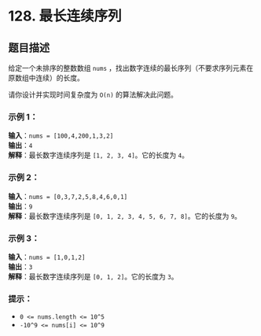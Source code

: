 # 128. 最长连续序列

## 题目描述
给定一个未排序的整数数组 `nums` ，找出数字连续的最长序列（不要求序列元素在原数组中连续）的长度。

请你设计并实现时间复杂度为 `O(n)` 的算法解决此问题。

### 示例 1：

**输入**：`nums = [100,4,200,1,3,2]`  
**输出**：`4`  
**解释**：最长数字连续序列是 `[1, 2, 3, 4]`。它的长度为 `4`。

### 示例 2：

**输入**：`nums = [0,3,7,2,5,8,4,6,0,1]`  
**输出**：`9`  
**解释**：最长数字连续序列是 `[0, 1, 2, 3, 4, 5, 6, 7, 8]`。它的长度为 `9`。

### 示例 3：

**输入**：`nums = [1,0,1,2]`  
**输出**：`3`  
**解释**：最长数字连续序列是 `[0, 1, 2]`。它的长度为 `3`。

### 提示：

- `0 <= nums.length <= 10^5`
- `-10^9 <= nums[i] <= 10^9`